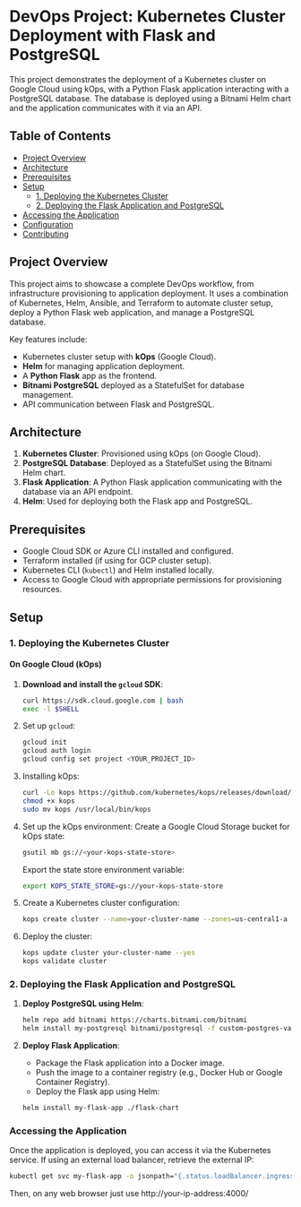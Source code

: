 # DevOps Project: Kubernetes Cluster Deployment with Flask and PostgreSQL

This project demonstrates the deployment of a Kubernetes cluster on Google Cloud using kOps, with a Python Flask application interacting with a PostgreSQL database. The database is deployed using a Bitnami Helm chart and the application communicates with it via an API.

## Table of Contents
- [Project Overview](#project-overview)
- [Architecture](#architecture)
- [Prerequisites](#prerequisites)
- [Setup](#setup)
  - [1. Deploying the Kubernetes Cluster](#1-deploying-the-kubernetes-cluster)
  - [2. Deploying the Flask Application and PostgreSQL](#2-deploying-the-flask-application-and-postgresql)
- [Accessing the Application](#accessing-the-application)
- [Configuration](#configuration)
- [Contributing](#contributing)

## Project Overview
This project aims to showcase a complete DevOps workflow, from infrastructure provisioning to application deployment. It uses a combination of Kubernetes, Helm, Ansible, and Terraform to automate cluster setup, deploy a Python Flask web application, and manage a PostgreSQL database.

Key features include:
- Kubernetes cluster setup with **kOps** (Google Cloud).
- **Helm** for managing application deployment.
- A **Python Flask** app as the frontend.
- **Bitnami PostgreSQL** deployed as a StatefulSet for database management.
- API communication between Flask and PostgreSQL.

## Architecture

1. **Kubernetes Cluster**: Provisioned using kOps (on Google Cloud).
2. **PostgreSQL Database**: Deployed as a StatefulSet using the Bitnami Helm chart.
3. **Flask Application**: A Python Flask application communicating with the database via an API endpoint.
4. **Helm**: Used for deploying both the Flask app and PostgreSQL.

## Prerequisites

- Google Cloud SDK or Azure CLI installed and configured.
- Terraform installed (if using for GCP cluster setup).
- Kubernetes CLI (`kubectl`) and Helm installed locally.
- Access to Google Cloud with appropriate permissions for provisioning resources.

## Setup

### 1. Deploying the Kubernetes Cluster

#### On Google Cloud (kOps)
1. **Download and install the `gcloud` SDK**:
   ```bash
   curl https://sdk.cloud.google.com | bash
   exec -l $SHELL
   ```
2. Set up `gcloud`:
    ```bash
    gcloud init
    gcloud auth login
    gcloud config set project <YOUR_PROJECT_ID>
    ```
3. Installing kOps:
    ```bash
    curl -Lo kops https://github.com/kubernetes/kops/releases/download/$(curl -s https://api.github.com/repos/kubernetes/kops/releases/latest | grep tag_name | cut -d '"' -f 4)/kops-linux-amd64
    chmod +x kops
    sudo mv kops /usr/local/bin/kops
    ```
4. Set up the kOps environment:
    Create a Google Cloud Storage bucket for kOps state:
    ```bash
    gsutil mb gs://<your-kops-state-store>
    ```
    Export the state store environment variable:
    ```bash
    export KOPS_STATE_STORE=gs://your-kops-state-store
    ```
5. Create a Kubernetes cluster configuration:
    ```bash
    kops create cluster --name=your-cluster-name --zones=us-central1-a --state=$KOPS_STATE_STORE
    ```
6. Deploy the cluster:
    ```bash
    kops update cluster your-cluster-name --yes
    kops validate cluster
    ```

### 2. Deploying the Flask Application and PostgreSQL

1. **Deploy PostgreSQL using Helm**:
    ```bash
    helm repo add bitnami https://charts.bitnami.com/bitnami
    helm install my-postgresql bitnami/postgresql -f custom-postgres-values.yaml
    ```

2. **Deploy Flask Application**:
    - Package the Flask application into a Docker image.
    - Push the image to a container registry (e.g., Docker Hub or Google Container Registry).
    - Deploy the Flask app using Helm:
    ```bash
    helm install my-flask-app ./flask-chart
    ```

### Accessing the Application
Once the application is deployed, you can access it via the Kubernetes service. If using an external load balancer, retrieve the external IP:

```bash
kubectl get svc my-flask-app -o jsonpath="{.status.loadBalancer.ingress[0].ip}"
```
Then, on any web browser just use http://your-ip-address:4000/
